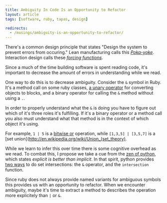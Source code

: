 ```yaml
---
title: Ambiguity In Code Is an Opportunity to Refactor
layout: article
tags: [software, ruby, tapas, design]

redirects:
  - /musings/ambiguity-is-an-opportunity-to-refactor/
---
```


There's a common design principle that states "Design the system to prevent
errors from occuring." Lean manufacturing calls this
*[Poka-yoke](http://en.wikipedia.org/wiki/Poka-yoke)*. Interaction design calls
these *[forcing
functions](http://www.interaction-design.org/encyclopedia/forcing_functions.html)*.

Since a much of the time building software is spent reading code, it's
important to decrease the amount of errors in understanding while we read.

One way to do this is to decrease ambiguity. Consider the `&` symbol in Ruby.
It's a method call on some ruby classes, [a unary
operator](/musings/the-ruby-&-symbol/) for converting objects to blocks, and a
binary operator for calling the `&` method without using a `.`.

In order to properly understand what the `&` is doing you have to figure out
which of it's three roles it's fulfilling. If it's a binary operator or a method
call you also must understand what that method is in the context of which object
it's using.

For example, `1 | 5` is a [bitwise
or](http://en.wikipedia.org/wiki/Bitwise_operation#OR) operation, while `[1,3,5]
| [3,5,7]` is a [set union](http://en.wikipedia.org/wiki/Union_(set_theory).

While we learn to infer this over time there is some cognitive overhead as we
read. To combat this, I propose we take a cue from the [zen of
python](http://www.python.org/dev/peps/pep-0020/), which states _explicit is
better than implicit_. In that spirit, python provides [two
ways](http://docs.python.org/2/library/stdtypes.html#set.intersection) to do set
intersections: the `&` operator, and the `intersection` function.

Since ruby does not always provide named variants for ambiguous symbols this
provides us with an opportunity to refactor. When we encounter ambiguity, maybe
it's time to extract a method to describes the operation more explicitely than
`|` or `&`.
